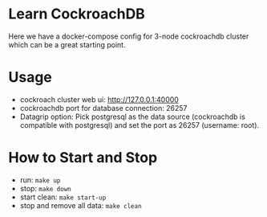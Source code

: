 # Learn CockroachDB
Here we have a docker-compose config for 3-node cockroachdb cluster which can be a great starting point.

# Usage

* cockroach cluster web ui: http://127.0.0.1:40000
* cockroachdb port for database connection: 26257
* Datagrip option: Pick postgresql as the data source (cockroachdb is compatible with postgresql) and set the port as 26257 (username: root).

# How to Start and Stop

* run: `make up`
* stop: `make down`
* start clean: `make start-up`
* stop and remove all data: `make clean`

